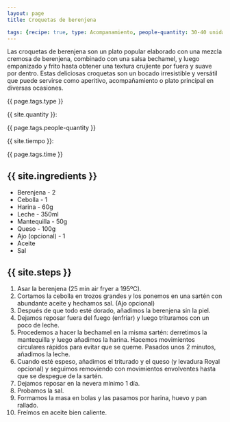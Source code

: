 ```yaml
---
layout: page
title: Croquetas de berenjena

tags: {recipe: true, type: Acompanamiento, people-quantity: 30-40 unidades, time: 1h + 1 día de reposo, punctuation: 5}
---
```


<p class="recipe-description">Las croquetas de berenjena son un plato popular elaborado con una mezcla cremosa de berenjena, combinado con una salsa bechamel, y luego empanizado y frito hasta obtener una textura crujiente por fuera y suave por dentro. Estas deliciosas croquetas son un bocado irresistible y versátil que puede servirse como aperitivo, acompañamiento o plato principal en diversas ocasiones.</p>

<div class="recipe-information">
  <div><p class="{{ page.tags.type }}">{{ page.tags.type }}</p></div>
  <div><p>{{ site.quantity }}:</p> {{ page.tags.people-quantity }}</div>
  <div><p>{{ site.tiempo }}:</p> {{ page.tags.time }}</div>
</div>

## {{ site.ingredients }}

  *   Berenjena - 2 
  *   Cebolla - 1
  *   Harina - 60g
  *   Leche - 350ml
  *   Mantequilla - 50g
  *   Queso - 100g
  *   Ajo (opcional) - 1
  *   Aceite
  *   Sal

## {{ site.steps }}

1. Asar la berenjena (25 min air fryer a 195ºC).
2. Cortamos la cebolla en trozos grandes y los ponemos en una sartén con abundante aceite y hechamos sal. (Ajo opcional)
3. Después de que todo esté dorado, añadimos la berenjena sin la piel.
4. Dejamos reposar fuera del fuego (enfriar) y luego trituramos con un poco de leche.
5. Procedemos a hacer la bechamel en la misma sartén: derretimos la mantequilla y luego añadimos la harina. Hacemos movimientos circulares rápidos para evitar que se queme. Pasados unos 2 minutos, añadimos la leche.
6. Cuando esté espeso, añadimos el triturado y el queso (y levadura Royal opcional) y seguimos removiendo con movimientos envolventes hasta que se despegue de la sartén.
7. Dejamos reposar en la nevera mínimo 1 día.
8. Probamos la sal.
9. Formamos la masa en bolas y las pasamos por harina, huevo y pan rallado.
10. Freímos en aceite bien caliente.